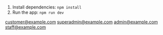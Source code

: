 1. Install dependencies:
   `npm install`
2. Run the app:
   `npm run dev`

customer@example.com
superadmin@example.com
admin@example.com
staff@example.com
